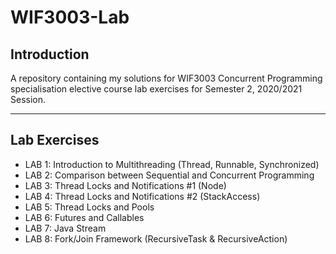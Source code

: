 # WIF3003-Lab

## Introduction

A repository containing my solutions for WIF3003 Concurrent Programming specialisation elective course lab exercises for Semester 2, 2020/2021 Session.

<hr>

## Lab Exercises

- LAB 1: Introduction to Multithreading (Thread, Runnable, Synchronized)
- LAB 2: Comparison between Sequential and Concurrent Programming
- LAB 3: Thread Locks and Notifications #1 (Node)
- LAB 4: Thread Locks and Notifications #2 (StackAccess)
- LAB 5: Thread Locks and Pools
- LAB 6: Futures and Callables
- LAB 7: Java Stream
- LAB 8: Fork/Join Framework (RecursiveTask & RecursiveAction)